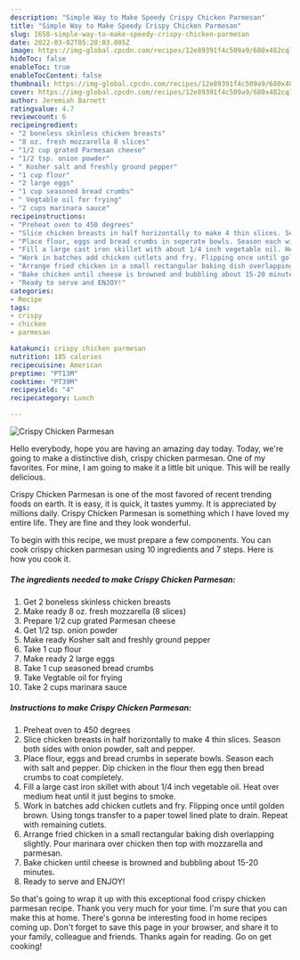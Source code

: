 ```yaml
---
description: "Simple Way to Make Speedy Crispy Chicken Parmesan"
title: "Simple Way to Make Speedy Crispy Chicken Parmesan"
slug: 1658-simple-way-to-make-speedy-crispy-chicken-parmesan
date: 2022-03-02T05:28:03.005Z
image: https://img-global.cpcdn.com/recipes/12e89391f4c509a9/680x482cq70/crispy-chicken-parmesan-recipe-main-photo.jpg
hideToc: false
enableToc: true
enableTocContent: false
thumbnail: https://img-global.cpcdn.com/recipes/12e89391f4c509a9/680x482cq70/crispy-chicken-parmesan-recipe-main-photo.jpg
cover: https://img-global.cpcdn.com/recipes/12e89391f4c509a9/680x482cq70/crispy-chicken-parmesan-recipe-main-photo.jpg
author: Jeremiah Barnett
ratingvalue: 4.7
reviewcount: 6
recipeingredient:
- "2 boneless skinless chicken breasts"
- "8 oz. fresh mozzarella 8 slices"
- "1/2 cup grated Parmesan cheese"
- "1/2 tsp. onion powder"
- " Kosher salt and freshly ground pepper"
- "1 cup flour"
- "2 large eggs"
- "1 cup seasoned bread crumbs"
- " Vegtable oil for frying"
- "2 cups marinara sauce"
recipeinstructions:
- "Preheat oven to 450 degrees"
- "Slice chicken breasts in half horizontally to make 4 thin slices. Season both sides with onion powder, salt and pepper."
- "Place flour, eggs and bread crumbs in seperate bowls. Season each with salt and pepper. Dip chicken in the flour then egg then bread crumbs to coat completely."
- "Fill a large cast iron skillet with about 1/4 inch vegetable oil. Heat over medium heat until it just begins to smoke."
- "Work in batches add chicken cutlets and fry. Flipping once until golden brown. Using tongs transfer to a paper towel lined plate to drain. Repeat with remaining cutlets."
- "Arrange fried chicken in a small rectangular baking dish overlapping slightly. Pour marinara over chicken then top with mozzarella and parmesan."
- "Bake chicken until cheese is browned and bubbling about 15-20 minutes."
- "Ready to serve and ENJOY!"
categories:
- Recipe
tags:
- crispy
- chicken
- parmesan

katakunci: crispy chicken parmesan 
nutrition: 185 calories
recipecuisine: American
preptime: "PT13M"
cooktime: "PT39M"
recipeyield: "4"
recipecategory: Lunch

---
```



![Crispy Chicken Parmesan](https://img-global.cpcdn.com/recipes/12e89391f4c509a9/680x482cq70/crispy-chicken-parmesan-recipe-main-photo.jpg)

Hello everybody, hope you are having an amazing day today. Today, we're going to make a distinctive dish, crispy chicken parmesan. One of my favorites. For mine, I am going to make it a little bit unique. This will be really delicious.

Crispy Chicken Parmesan is one of the most favored of recent trending foods on earth. It is easy, it is quick, it tastes yummy. It is appreciated by millions daily. Crispy Chicken Parmesan is something which I have loved my entire life. They are fine and they look wonderful.




To begin with this recipe, we must prepare a few components. You can cook crispy chicken parmesan using 10 ingredients and 7 steps. Here is how you cook it.

<!--inarticleads1-->

##### The ingredients needed to make Crispy Chicken Parmesan:

1. Get 2 boneless skinless chicken breasts
1. Make ready 8 oz. fresh mozzarella (8 slices)
1. Prepare 1/2 cup grated Parmesan cheese
1. Get 1/2 tsp. onion powder
1. Make ready  Kosher salt and freshly ground pepper
1. Take 1 cup flour
1. Make ready 2 large eggs
1. Take 1 cup seasoned bread crumbs
1. Take  Vegtable oil for frying
1. Take 2 cups marinara sauce




<!--inarticleads2-->

##### Instructions to make Crispy Chicken Parmesan:

1. Preheat oven to 450 degrees
1. Slice chicken breasts in half horizontally to make 4 thin slices. Season both sides with onion powder, salt and pepper.
1. Place flour, eggs and bread crumbs in seperate bowls. Season each with salt and pepper. Dip chicken in the flour then egg then bread crumbs to coat completely.
1. Fill a large cast iron skillet with about 1/4 inch vegetable oil. Heat over medium heat until it just begins to smoke.
1. Work in batches add chicken cutlets and fry. Flipping once until golden brown. Using tongs transfer to a paper towel lined plate to drain. Repeat with remaining cutlets.
1. Arrange fried chicken in a small rectangular baking dish overlapping slightly. Pour marinara over chicken then top with mozzarella and parmesan.
1. Bake chicken until cheese is browned and bubbling about 15-20 minutes.
1. Ready to serve and ENJOY!



So that's going to wrap it up with this exceptional food crispy chicken parmesan recipe. Thank you very much for your time. I'm sure that you can make this at home. There's gonna be interesting food in home recipes coming up. Don't forget to save this page in your browser, and share it to your family, colleague and friends. Thanks again for reading. Go on get cooking!
